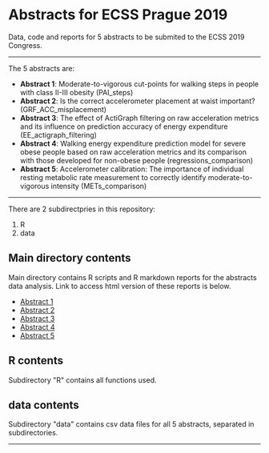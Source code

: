 # Abstracts for ECSS Prague 2019


Data, code and reports for 5 abstracts to be submited to the ECSS 2019 Congress.

---

The 5 abstracts are:

- **Abstract 1**: Moderate-to-vigorous cut-points for walking steps in people with class II-III obesity (PAI_steps)
- **Abstract 2**: Is the correct accelerometer placement at waist important? (GRF_ACC_misplacement)
- **Abstract 3**: The effect of ActiGraph filtering on raw acceleration metrics and its influence on prediction accuracy of energy expenditure (EE_actigraph_filtering)
- **Abstract 4**: Walking energy expenditure prediction model for severe obese people based on raw acceleration metrics and its comparison with those developed for non-obese people (regressions_comparison)
- **Abstract 5**: Accelerometer calibration: The importance of individual resting metabolic rate measurement to correctly identify moderate-to-vigorous intensity (METs_comparison)

---

There are 2 subdirectpries in this repository:

1. R
2. data

## Main directory contents

Main directory contains R scripts and R markdown reports for the abstracts data analysis. Link to access html version of these reports is below.

- [Abstract 1](https://www.dropbox.com/s/98ng25vjnf6hem6/abstract1_report.html?dl=0)
- [Abstract 2](https://www.dropbox.com/s/w1wnpjary35xgm3/abstract2_report.html?dl=0)
- [Abstract 3](https://www.dropbox.com/s/vwok77braowdkhi/abstract3_report.html?dl=0)
- [Abstract 4](https://www.dropbox.com/s/ltnacreqoinm1vb/abstract4_report.html?dl=0)
- [Abstract 5](https://www.dropbox.com/s/wyjala11gru5hxl/abstract5_report.html?dl=0)

## R contents

Subdirectory "R" contains all functions used.

## data contents

Subdirectory "data" contains csv data files for all 5 abstracts, separated in subdirectories.

---